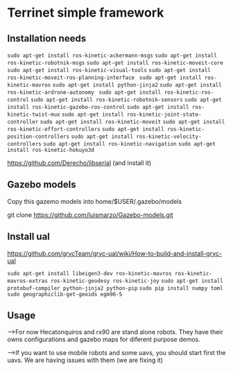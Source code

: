 # Terrinet simple framework

## Installation needs
`sudo apt-get install ros-kinetic-ackermann-msgs`
`sudo apt-get install ros-kinetic-robotnik-msgs`
`sudo apt-get install ros-kinetic-moveit-core`
`sudo apt-get install ros-kinetic-visual-tools`
`sudo apt-get install ros-kinetic-moveit-ros-planning-interface `
`sudo apt-get install ros-kinetic-mavros`
`sudo apt-get install python-jinja2`
`sudo apt-get install ros-kinetic-ardrone-autonomy `
`sudo apt-get install ros-kinetic-ros-control`
`sudo apt-get install ros-kinetic-robotnik-sensors`
`sudo apt-get install ros-kinetic-gazebo-ros-control`
`sudo apt-get install ros-kinetic-twist-mux`
`sudo apt-get install ros-kinetic-joint-state-controller`
`sudo apt-get install ros-kinetic-moveit`
`sudo apt-get install ros-kinetic-effort-controllers`
`sudo apt-get install ros-kinetic-position-controllers`
`sudo apt-get install ros-kinetic-velocity-controllers`
`sudo apt-get install ros-kinetic-navigation`
`sudo apt-get install ros-kinetic-hokuyo3d`


https://github.com/Derecho/libserial (and install it)

## Gazebo models

Copy this gazemo models into home/$USER/.gazebo/models

git clone https://github.com/luismarzo/Gazebo-models.git



## Install ual

https://github.com/grvcTeam/grvc-ual/wiki/How-to-build-and-install-grvc-ual

`sudo apt-get install libeigen3-dev ros-kinetic-mavros ros-kinetic-mavros-extras ros-kinetic-geodesy ros-kinetic-joy`
`sudo apt-get install protobuf-compiler python-jinja2 python-pip`
`sudo pip install numpy toml`
`sudo geographiclib-get-geoids egm96-5`

## Usage 

-->For now Hecatonquiros and rx90 are stand alone robots. They have their owns configurations and gazebo maps for diferent purpose demos.

-->If you want to use mobile robots and some uavs, you should start first the uavs. We are having issues with them (we are fixing it)






